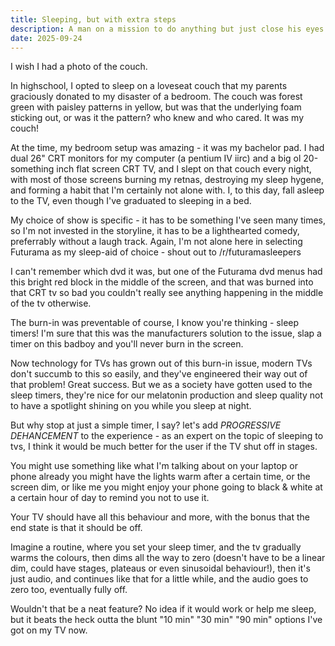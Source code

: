 ```yaml
---
title: Sleeping, but with extra steps
description: A man on a mission to do anything but just close his eyes
date: 2025-09-24
---
```


I wish I had a photo of the couch. 

In highschool, I opted to sleep on a loveseat couch that my parents graciously
donated to my disaster of a bedroom. The couch was forest green with paisley 
patterns in yellow, but was that the underlying foam sticking out, or was it
the pattern? who knew and who cared. It was my couch!

At the time, my bedroom setup was amazing - it was my bachelor pad. I had dual
26" CRT monitors for my computer (a pentium IV iirc) and a big ol 20-something
inch flat screen CRT TV, and I slept on that couch every night, with most of 
those screens burning my retnas, destroying my sleep hygene, and forming a habit
that I'm certainly not alone with. I, to this day, fall asleep to the TV, even
though I've graduated to sleeping in a bed.

My choice of show is specific - it has to be something I've seen many times, so
I'm not invested in the storyline, it has to be a lighthearted comedy, preferrably
without a laugh track. Again, I'm not alone here in selecting Futurama as my 
sleep-aid of choice - shout out to /r/futuramasleepers

I can't remember which dvd it was, but one of the Futurama dvd menus had this
bright red block in the middle of the screen, and that was burned into that CRT tv 
so bad you couldn't really see anything happening in the middle of the tv otherwise.

The burn-in was preventable of course, I know you're thinking - sleep timers! 
I'm sure that this was the manufacturers solution to the issue, slap a timer 
on this badboy and you'll never burn in the screen.

Now technology for TVs has grown out of this burn-in issue, modern TVs don't 
succumb to this so easily, and they've engineered their way out of that problem!
Great success. But we as a society have gotten used to the sleep timers, they're
nice for our melatonin production and sleep quality not to have a spotlight shining
on you while you sleep at night.

But why stop at just a simple timer, I say? let's add *PROGRESSIVE DEHANCEMENT* to
the experience - as an expert on the topic of sleeping to tvs, I think it would be
much better for the user if the TV shut off in stages.

You might use something like what I'm talking about on your laptop or phone already
you might have the lights warm after a certain time, or the screen dim, or like me
you might enjoy your phone going to black & white at a certain hour of day to remind
you not to use it.

Your TV should have all this behaviour and more, with the bonus that the end state 
is that it should be off.

Imagine a routine, where you set your sleep timer, and the tv gradually warms the 
colours, then dims all the way to zero (doesn't have to be a linear dim, could have
stages, plateaus or even sinusoidal behaviour!), then it's just audio, and 
continues like that for a little while, and the audio goes to zero too, eventually 
fully off.

Wouldn't that be a neat feature? No idea if it would work or help me sleep, but it
beats the heck outta the blunt "10 min" "30 min" "90 min" options I've got on my
TV now.